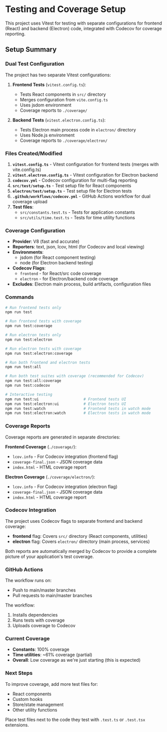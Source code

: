 # Testing and Coverage Setup

This project uses Vitest for testing with separate configurations for frontend (React) and backend (Electron) code, integrated with Codecov for coverage reporting.

## Setup Summary

### Dual Test Configuration

The project has two separate Vitest configurations:

1. **Frontend Tests** (`vitest.config.ts`):
   - Tests React components in `src/` directory
   - Merges configuration from `vite.config.ts`
   - Uses jsdom environment
   - Coverage reports to `./coverage/`

2. **Backend Tests** (`vitest.electron.config.ts`):
   - Tests Electron main process code in `electron/` directory
   - Uses Node.js environment
   - Coverage reports to `./coverage/electron/`

### Files Created/Modified

1. **`vitest.config.ts`** - Vitest configuration for frontend tests (merges with vite.config.ts)
2. **`vitest.electron.config.ts`** - Vitest configuration for Electron backend
3. **`codecov.yml`** - Codecov configuration for multi-flag reporting
4. **`src/test/setup.ts`** - Test setup file for React components
5. **`electron/test/setup.ts`** - Test setup file for Electron tests
6. **`.github/workflows/codecov.yml`** - GitHub Actions workflow for dual coverage upload
7. **Test files**:
   - `src/constants.test.ts` - Tests for application constants
   - `src/utils/time.test.ts` - Tests for time utility functions

### Coverage Configuration

- **Provider**: V8 (fast and accurate)
- **Reporters**: text, json, lcov, html (for Codecov and local viewing)
- **Environments**:
  - jsdom (for React component testing)
  - node (for Electron backend testing)
- **Codecov Flags**:
  - `frontend` - for React/src code coverage
  - `electron` - for Electron/backend code coverage
- **Excludes**: Electron main process, build artifacts, configuration files

### Commands

```bash
# Run frontend tests only
npm run test

# Run frontend tests with coverage
npm run test:coverage

# Run electron tests only
npm run test:electron

# Run electron tests with coverage
npm run test:electron:coverage

# Run both frontend and electron tests
npm run test:all

# Run both test suites with coverage (recommended for Codecov)
npm run test:all:coverage
npm run test:codecov

# Interactive testing
npm run test:ui                    # Frontend tests UI
npm run test:electron:ui           # Electron tests UI
npm run test:watch                 # Frontend tests in watch mode
npm run test:electron:watch        # Electron tests in watch mode
```

### Coverage Reports

Coverage reports are generated in separate directories:

**Frontend Coverage** (`./coverage/`):

- `lcov.info` - For Codecov integration (frontend flag)
- `coverage-final.json` - JSON coverage data
- `index.html` - HTML coverage report

**Electron Coverage** (`./coverage/electron/`):

- `lcov.info` - For Codecov integration (electron flag)
- `coverage-final.json` - JSON coverage data
- `index.html` - HTML coverage report

### Codecov Integration

The project uses Codecov flags to separate frontend and backend coverage:

- **frontend** flag: Covers `src/` directory (React components, utilities)
- **electron** flag: Covers `electron/` directory (main process, services)

Both reports are automatically merged by Codecov to provide a complete picture of your application's test coverage.

### GitHub Actions

The workflow runs on:

- Push to main/master branches
- Pull requests to main/master branches

The workflow:

1. Installs dependencies
2. Runs tests with coverage
3. Uploads coverage to Codecov

### Current Coverage

- **Constants**: 100% coverage
- **Time utilities**: ~61% coverage (partial)
- **Overall**: Low coverage as we're just starting (this is expected)

### Next Steps

To improve coverage, add more test files for:

- React components
- Custom hooks
- Store/state management
- Other utility functions

Place test files next to the code they test with `.test.ts` or `.test.tsx` extensions.
